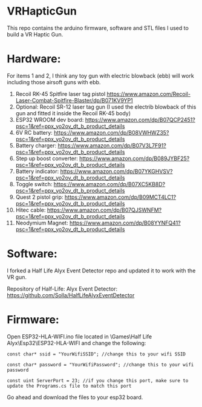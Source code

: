 # VRHapticGun

This repo contains the arduino firmware, software and STL files I used to build a VR Haptic Gun.

# Hardware:
For items 1 and 2, I think any toy gun with electric blowback (ebb) will work including those airsoft guns with ebb.
1. Recoil RK-45 Spitfire laser tag pistol https://www.amazon.com/Recoil-Laser-Combat-Spitfire-Blaster/dp/B071KV9YP1
2. Optional: Recoil SR-12 laser tag gun (I used the electrib blowback of this gun and fitted it inside the Recoil RK-45 body)
3. ESP32 WROOM dev board: https://www.amazon.com/dp/B07QCP2451?psc=1&ref=ppx_yo2ov_dt_b_product_details
4. 6V RC battery: https://www.amazon.com/dp/B08VWHWZ35?psc=1&ref=ppx_yo2ov_dt_b_product_details
5. Battery charger: https://www.amazon.com/dp/B07V3L7F91?psc=1&ref=ppx_yo2ov_dt_b_product_details
6. Step up boost converter: https://www.amazon.com/dp/B089JYBF25?psc=1&ref=ppx_yo2ov_dt_b_product_details
7. Battery indicator: https://www.amazon.com/dp/B07YKGHVSV?psc=1&ref=ppx_yo2ov_dt_b_product_details
8. Toggle switch: https://www.amazon.com/dp/B07XC5KB8D?psc=1&ref=ppx_yo2ov_dt_b_product_details
9. Quest 2 pistol grip: https://www.amazon.com/dp/B09MCT4LC1?psc=1&ref=ppx_yo2ov_dt_b_product_details
10. Hitec cable: https://www.amazon.com/dp/B07QJSWNFM?psc=1&ref=ppx_yo2ov_dt_b_product_details
11. Neodymium Magnet: https://www.amazon.com/dp/B08YYNFQ41?psc=1&ref=ppx_yo2ov_dt_b_product_details

# Software:
I forked a Half Life Alyx Event Detector repo and updated it to work with the VR gun.

Repository of Half-Life: Alyx Event Detector: https://github.com/Solla/HalfLifeAlyxEventDetector

# Firmware:
Open ESP32-HLA-WIFI.ino file located in \Games\Half Life Alyx\Esp32\ESP32-HLA-WIFI and change the following:

    const char* ssid = "YourWifiSSID"; //change this to your wifi SSID

    const char* password = "YourWifiPassword"; //change this to your wifi password

    const uint ServerPort = 23; //if you change this port, make sure to update the Programs.cs file to match this port

Go ahead and download the files to your esp32 board.
